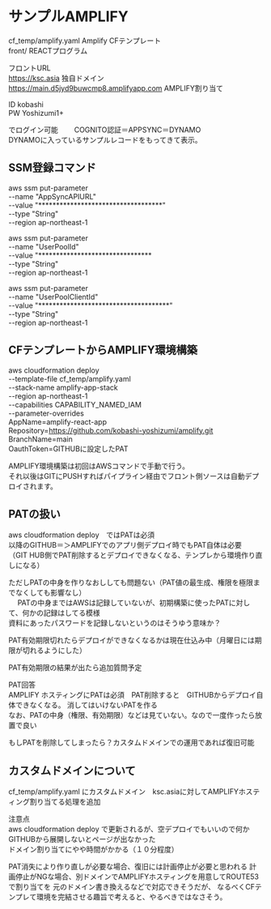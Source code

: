 # サンプルAMPLIFY  

cf_temp/amplify.yaml    Amplify CFテンプレート  
front/    REACTプログラム  

フロントURL  
https://ksc.asia  独自ドメイン  
https://main.d5jyd9buwcmp8.amplifyapp.com  AMPLIFY割り当て  

  
ID kobashi  
PW Yoshizumi1+

でログイン可能　　
COGNITO認証＝APPSYNC＝DYNAMO  
DYNAMOに入っているサンプルレコードをもってきて表示。




## SSM登録コマンド  

aws ssm put-parameter \
  --name "AppSyncAPIURL" \
  --value "***********************************" \
  --type "String" \
  --region ap-northeast-1

aws ssm put-parameter \
  --name "UserPoolId" \
  --value "******************************** \
  --type "String" \
  --region ap-northeast-1

aws ssm put-parameter \
  --name "UserPoolClientId" \
  --value "*************************************" \
  --type "String" \
  --region ap-northeast-1




## CFテンプレートからAMPLIFY環境構築  

aws cloudformation deploy \
  --template-file cf_temp/amplify.yaml \
  --stack-name amplify-app-stack \
  --region ap-northeast-1 \
  --capabilities CAPABILITY_NAMED_IAM \
  --parameter-overrides \
    AppName=amplify-react-app \
    Repository=https://github.com/kobashi-yoshizumi/amplify.git \
    BranchName=main \
    OauthToken=GITHUBに設定したPAT  



AMPLIFY環境構築は初回はAWSコマンドで手動で行う。  
それ以後はGITにPUSHすればパイプライン経由でフロント側ソースは自動デプロイされます。  



## PATの扱い    
aws cloudformation deploy　ではPATは必須  
以降のGITHUB＝＞AMPLIFYでのアプリ側デプロイ時でもPAT自体は必要  
（GIT HUB側でPAT削除するとデプロイできなくなる、テンプレから環境作り直しになる）  
  
ただしPATの中身を作りなおししても問題ない（PAT値の最生成、権限を極限までなくしても影響なし）  
  　
PATの中身まではAWSは記録していないが、初期構築に使ったPATに対して、何かの記録はしてる模様  
資料にあったパスワードを記録しないというのはそうゆう意味か？  

PAT有効期限切れたらデプロイができなくなるかは現在仕込み中（月曜日には期限が切れるようにした）  

PAT有効期限の結果が出たら追加質問予定  

PAT回答  
AMPLIFY ホスティングにPATは必須　PAT削除すると　GITHUBからデプロイ自体できなくなる。
消してはいけないPATを作る  
なお、PATの中身（権限、有効期限）などは見ていない。なので一度作ったら放置で良い

もしPATを削除してしまったら？カスタムドメインでの運用であれば復旧可能



## カスタムドメインについて
cf_temp/amplify.yaml にカスタムドメイン　ksc.asiaに対してAMPLIFYホスティング割り当てる処理を追加  

注意点  
aws cloudformation deploy で更新されるが、空デプロイでもいいので何かGITHUBから展開しないとページが出なかった  
ドメイン割り当てにやや時間がかかる（１０分程度）  


PAT消失により作り直しが必要な場合、復旧には計画停止が必要と思われる
計画停止がNGな場合、別ドメインでAMPLIFYホスティングを用意してROUTE53で割り当てを 元のドメイン書き換えるなどで対応できそうだが、
なるべくCFテンプレて環境を完結させる趣旨で考えると、やるべきではなさそう。





